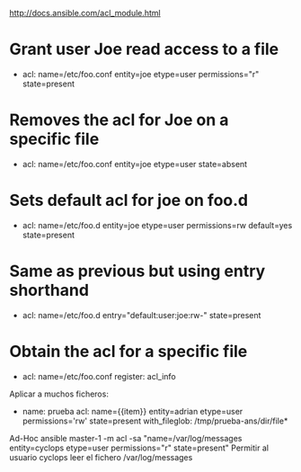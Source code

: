 http://docs.ansible.com/acl_module.html

# Grant user Joe read access to a file
- acl: name=/etc/foo.conf entity=joe etype=user permissions="r" state=present

# Removes the acl for Joe on a specific file
- acl: name=/etc/foo.conf entity=joe etype=user state=absent

# Sets default acl for joe on foo.d
- acl: name=/etc/foo.d entity=joe etype=user permissions=rw default=yes state=present

# Same as previous but using entry shorthand
- acl: name=/etc/foo.d entry="default:user:joe:rw-" state=present

# Obtain the acl for a specific file
- acl: name=/etc/foo.conf
  register: acl_info

Aplicar a muchos ficheros:
  - name: prueba
    acl: name={{item}} entity=adrian etype=user permissions='rw' state=present
    with_fileglob: /tmp/prueba-ans/dir/file*



Ad-Hoc
ansible master-1 -m acl -sa "name=/var/log/messages entity=cyclops etype=user permissions="r" state=present"
Permitir al usuario cyclops leer el fichero /var/log/messages
